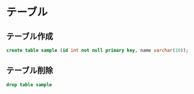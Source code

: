 # テーブル

## テーブル作成
```sql
create table sample	(id int not null primary key, name varchar(10));
```

## テーブル削除
```sql
drop table sample
```
